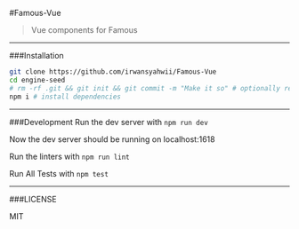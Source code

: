 #Famous-Vue
> Vue components for Famous 


---

###Installation

```bash
git clone https://github.com/irwansyahwii/Famous-Vue
cd engine-seed
# rm -rf .git && git init && git commit -m "Make it so" # optionally reset git history
npm i # install dependencies
```

---

###Development
Run the dev server with ```npm run dev```

Now the dev server should be running on localhost:1618

Run the linters with ```npm run lint```

Run All Tests with ```npm test```

---


###LICENSE

MIT
